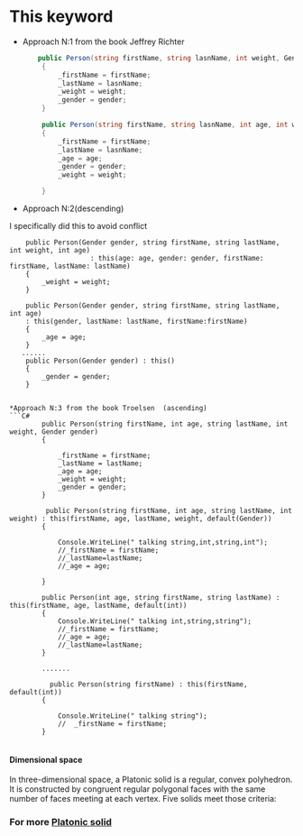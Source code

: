 # This keyword
* Аpproach N:1 from the book Jeffrey Richter

```C#
       public Person(string firstName, string lasnName, int weight, Gender gender) : this()
        {
            _firstName = firstName;
            _lastName = lasnName;
            _weight = weight;
            _gender = gender;
        }

        public Person(string firstName, string lasnName, int age, int weight, Gender gender) : this()
        {
            _firstName = firstName;
            _lastName = lasnName;
            _age = age;
            _gender = gender;
            _weight = weight;

        }    
 ```   
* Approach N:2(descending)

I specifically did this to avoid conflict

        public Person(Gender gender, string firstName, string lastName, int weight, int age)
                        : this(age: age, gender: gender, firstName: firstName, lastName: lastName)
        {
            _weight = weight;
        }

        public Person(Gender gender, string firstName, string lastName, int age) 
        : this(gender, lastName: lastName, firstName:firstName)
        {
            _age = age;
        }
       ......
        public Person(Gender gender) : this()
        {
            _gender = gender;
        }
```

*Аpproach N:3 from the book Тroelsen  (ascending)
```C#
        public Person(string firstName, int age, string lastName, int weight, Gender gender)
        {

            _firstName = firstName;
            _lastName = lastName;
            _age = age;
            _weight = weight;
            _gender = gender;
        }
        
         public Person(string firstName, int age, string lastName, int weight) : this(firstName, age, lastName, weight, default(Gender))
        {

            Console.WriteLine(" talking string,int,string,int");
            //_firstName = firstName;   
            //_lastName=lastName;
            //_age = age;

        }

        public Person(int age, string firstName, string lastName) : this(firstName, age, lastName, default(int))
        {
            Console.WriteLine(" talking int,string,string");
            //_firstName = firstName;       
            //_age = age;
            //_lastName=lastName;
        }
        
        .......
        
          public Person(string firstName) : this(firstName, default(int))
        {

            Console.WriteLine(" talking string");
            //  _firstName = firstName;
        }
 ```        

```C#

 ```             
 
#### Dimensional space
 
In three-dimensional space, a Platonic solid is a regular, convex polyhedron. It is constructed by congruent regular polygonal faces with the same number of faces meeting at each vertex. Five solids meet those criteria:

### For more [Platonic solid](https://en.wikipedia.org/wiki/Platonic_solid) <br>
            
